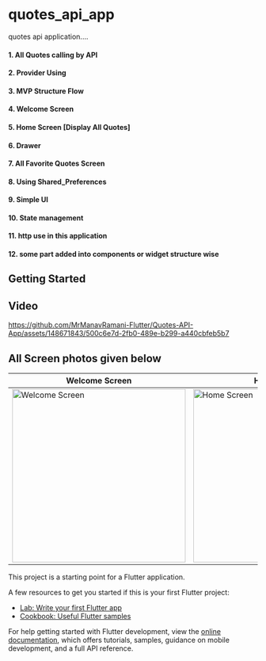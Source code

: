 # quotes_api_app

quotes api application....

#### 1. All Quotes calling by API 
#### 2. Provider Using
#### 3. MVP Structure Flow
#### 4. Welcome Screen
#### 5. Home Screen [Display All Quotes]
#### 6. Drawer
#### 7. All Favorite Quotes Screen 
#### 8. Using Shared_Preferences
#### 9. Simple UI
#### 10. State management
#### 11. http use in this application
#### 12. some part added into components or widget structure wise

## Getting Started
## Video 

https://github.com/MrManavRamani-Flutter/Quotes-API-App/assets/148671843/500c6e7d-2fb0-489e-b299-a440cbfeb5b7



## All Screen photos given below

Welcome Screen | Home Screen | Favorite Functionality | Drawer | Favorite Screen | Favorite Item List Screen
---------------------- | ---------------------- | ---------------------- | ---------------------- | ---------------------- | ----------------------
<img src="https://github.com/MrManavRamani-Flutter/Quotes-API-App/assets/148671843/684ec57b-b59d-4ce0-bf9f-0c616f469a24" alt="Welcome Screen" height="350"> | <img src="https://github.com/MrManavRamani-Flutter/Quotes-API-App/assets/148671843/ed15fb3c-3ba9-47b0-ba90-6fabab437eb2" alt="Home Screen" height="350"> |         <img src="https://github.com/MrManavRamani-Flutter/Quotes-API-App/assets/148671843/ed50b599-2799-4bef-bad4-b5b4fe5421b5" alt="Home Screen - Favorite Functionality" height="350"> | <img src="https://github.com/MrManavRamani-Flutter/Quotes-API-App/assets/148671843/c5ecb630-e14d-4175-895e-fa30b4e1e146" alt="Drawer" height="350"> | <img src="https://github.com/MrManavRamani-Flutter/Quotes-API-App/assets/148671843/716bfaab-75b5-4b6f-bb56-d2c56cf3d90d" alt="Favorite Screen" height="350"> | <img src="https://github.com/MrManavRamani-Flutter/Quotes-API-App/assets/148671843/5094e3e9-797f-4b37-99d7-95555eb05df8" alt="Favorite Item List Screen" height="350">


This project is a starting point for a Flutter application.

A few resources to get you started if this is your first Flutter project:

- [Lab: Write your first Flutter app](https://docs.flutter.dev/get-started/codelab)
- [Cookbook: Useful Flutter samples](https://docs.flutter.dev/cookbook)

For help getting started with Flutter development, view the
[online documentation](https://docs.flutter.dev/), which offers tutorials,
samples, guidance on mobile development, and a full API reference.
